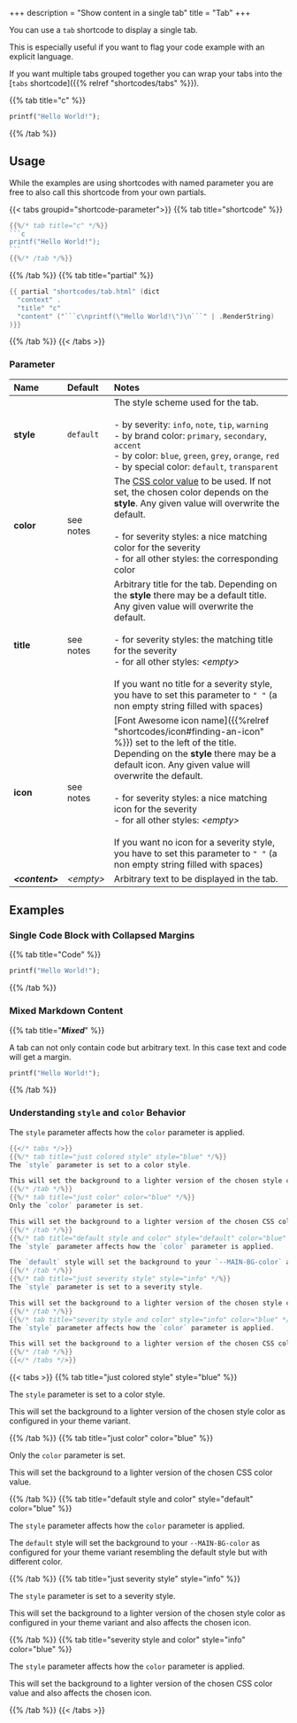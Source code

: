 +++
description = "Show content in a single tab"
title = "Tab"
+++

You can use a `tab` shortcode to display a single tab.

This is especially useful if you want to flag your code example with an explicit language.

If you want multiple tabs grouped together you can wrap your tabs into the [`tabs` shortcode]({{% relref "shortcodes/tabs" %}}).

{{% tab title="c" %}}

```python
printf("Hello World!");
```

{{% /tab %}}

## Usage

While the examples are using shortcodes with named parameter you are free to also call this shortcode from your own partials.

{{< tabs groupid="shortcode-parameter">}}
{{% tab title="shortcode" %}}

````go
{{%/* tab title="c" */%}}
```c
printf("Hello World!");
```
{{%/* /tab */%}}
````

{{% /tab %}}
{{% tab title="partial" %}}

````go
{{ partial "shortcodes/tab.html" (dict
  "context" .
  "title" "c"
  "content" ("```c\nprintf(\"Hello World!\")\n```" | .RenderString)
)}}
````

{{% /tab %}}
{{< /tabs >}}

### Parameter

| Name                  | Default         | Notes       |
|:----------------------|:----------------|:------------|
| **style**             | `default`       | The style scheme used for the tab.<br><br>- by severity: `info`, `note`, `tip`, `warning`<br>- by brand color: `primary`, `secondary`, `accent`<br>- by color: `blue`, `green`, `grey`, `orange`, `red`<br>- by special color: `default`, `transparent` |
| **color**             | see notes       | The [CSS color value](https://developer.mozilla.org/en-US/docs/Web/CSS/color_value) to be used. If not set, the chosen color depends on the **style**. Any given value will overwrite the default.<br><br>- for severity styles: a nice matching color for the severity<br>- for all other styles: the corresponding color |
| **title**             | see notes       | Arbitrary title for the tab. Depending on the **style** there may be a default title. Any given value will overwrite the default.<br><br>- for severity styles: the matching title for the severity<br>- for all other styles: _&lt;empty&gt;_<br><br>If you want no title for a severity style, you have to set this parameter to `" "` (a non empty string filled with spaces) |
| **icon**              | see notes       | [Font Awesome icon name]({{%relref "shortcodes/icon#finding-an-icon" %}}) set to the left of the title. Depending on the **style** there may be a default icon. Any given value will overwrite the default.<br><br>- for severity styles: a nice matching icon for the severity<br>- for all other styles: _&lt;empty&gt;_<br><br>If you want no icon for a severity style, you have to set this parameter to `" "` (a non empty string filled with spaces) |
| _**&lt;content&gt;**_ | _&lt;empty&gt;_ | Arbitrary text to be displayed in the tab. |

## Examples

### Single Code Block with Collapsed Margins

{{% tab title="Code" %}}

```python
printf("Hello World!");
```

{{% /tab %}}

### Mixed Markdown Content

{{% tab title="_**Mixed**_" %}}

A tab can not only contain code but arbitrary text. In this case text and code will get a margin.

```python
printf("Hello World!");
```

{{% /tab %}}

### Understanding `style` and `color` Behavior

The `style` parameter affects how the `color` parameter is applied.

````go
{{</* tabs */>}}
{{%/* tab title="just colored style" style="blue" */%}}
The `style` parameter is set to a color style.

This will set the background to a lighter version of the chosen style color as configured in your theme variant.
{{%/* /tab */%}}
{{%/* tab title="just color" color="blue" */%}}
Only the `color` parameter is set.

This will set the background to a lighter version of the chosen CSS color value.
{{%/* /tab */%}}
{{%/* tab title="default style and color" style="default" color="blue" */%}}
The `style` parameter affects how the `color` parameter is applied.

The `default` style will set the background to your `--MAIN-BG-color` as configured for your theme variant resembling the default style but with different color.
{{%/* /tab */%}}
{{%/* tab title="just severity style" style="info" */%}}
The `style` parameter is set to a severity style.

This will set the background to a lighter version of the chosen style color as configured in your theme variant and also affects the chosen icon.
{{%/* /tab */%}}
{{%/* tab title="severity style and color" style="info" color="blue" */%}}
The `style` parameter affects how the `color` parameter is applied.

This will set the background to a lighter version of the chosen CSS color value and also affects the chosen icon.
{{%/* /tab */%}}
{{</* /tabs */>}}
````

{{< tabs >}}
{{% tab title="just colored style" style="blue" %}}

The `style` parameter is set to a color style.

This will set the background to a lighter version of the chosen style color as configured in your theme variant.

{{% /tab %}}
{{% tab title="just color" color="blue" %}}

Only the `color` parameter is set.

This will set the background to a lighter version of the chosen CSS color value.

{{% /tab %}}
{{% tab title="default style and color" style="default" color="blue" %}}

The `style` parameter affects how the `color` parameter is applied.

The `default` style will set the background to your `--MAIN-BG-color` as configured for your theme variant resembling the default style but with different color.

{{% /tab %}}
{{% tab title="just severity style" style="info" %}}

The `style` parameter is set to a severity style.

This will set the background to a lighter version of the chosen style color as configured in your theme variant and also affects the chosen icon.

{{% /tab %}}
{{% tab title="severity style and color" style="info" color="blue" %}}

The `style` parameter affects how the `color` parameter is applied.

This will set the background to a lighter version of the chosen CSS color value and also affects the chosen icon.

{{% /tab %}}
{{< /tabs >}}
